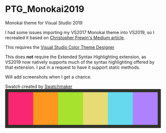 # PTG_Monokai2019
Monokai theme for Visual Studio 2019

I had some issues importing my VS2017 Monokai theme into VS2019, so I recreated it based on [Christopher Frewin's Medium article](https://medium.com/@frewin.christopher/how-to-add-awesome-monokai-colors-for-beautiful-c-development-in-visual-studio-2017-a403a2200c25).

This requires the [Visual Studio Color Theme Designer](https://marketplace.visualstudio.com/items?itemName=ms-madsk.ColorThemeDesigner)

This does **not** require the Extended Syntax Highlighting extension, as VS2019 now natively supports much of the syntax highlighting offered by that extension. I put in a request to have it support static methods.

Will add screenshots when I get a chance.

Swatch created by [Swatchmaker](https://swatchmaker.jaredgorski6.now.sh/)
![Monokai swatch](https://github.com/ptgullas/PTG_Monokai2019/raw/master/.media/PTG_MonokaiSwatch.png)
